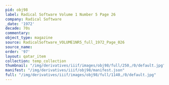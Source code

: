 ```yaml
---
pid: obj98
label: Radical Software Volume 1 Number 5 Page 26
company: Radical Software
_date: '1972'
decade: 70s
commentary: 
object_type: magazine
source: RadicalSoftware_VOLUME1NR5_full_1972_Page_026
source_name: 
order: '97'
layout: qatar_item
collection: temp_collection
thumbnail: "/img/derivatives/iiif/images/obj98/full/250,/0/default.jpg"
manifest: "/img/derivatives/iiif/obj98/manifest.json"
full: "/img/derivatives/iiif/images/obj98/full/1140,/0/default.jpg"
---
```

